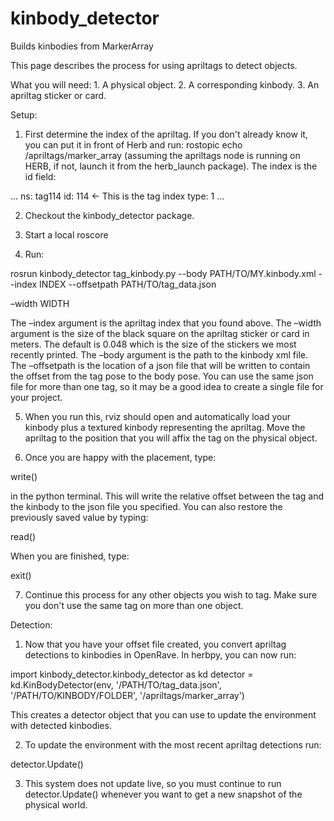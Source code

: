 # kinbody_detector
Builds kinbodies from MarkerArray 

This page describes the process for using apriltags to detect objects.

What you will need: 1. A physical object. 2. A corresponding kinbody. 3. An apriltag sticker or card.

Setup:

1. First determine the index of the apriltag. If you don't already know it, you can put it in front of Herb and run: rostopic echo /apriltags/marker\_array (assuming the apriltags node is running on HERB, if not, launch it from the herb\_launch package). The index is the id field:

  ...
  ns: tag114
  id: 114  <- This is the tag index
  type: 1
  ...

2. Checkout the kinbody_detector package.

3. Start a local roscore

4. Run:

 rosrun kinbody_detector tag_kinbody.py --body PATH/TO/MY.kinbody.xml --index INDEX --offsetpath PATH/TO/tag_data.json

–width WIDTH

The –index argument is the apriltag index that you found above. The –width argument is the size of the black square on the apriltag sticker or card in meters. The default is 0.048 which is the size of the stickers we most recently printed. The –body argument is the path to the kinbody xml file. The –offsetpath is the location of a json file that will be written to contain the offset from the tag pose to the body pose. You can use the same json file for more than one tag, so it may be a good idea to create a single file for your project.

5. When you run this, rviz should open and automatically load your kinbody plus a textured kinbody representing the apriltag. Move the apriltag to the position that you will affix the tag on the physical object.

6. Once you are happy with the placement, type:

 write()

in the python terminal. This will write the relative offset between the tag and the kinbody to the json file you specified. You can also restore the previously saved value by typing:

 read()

When you are finished, type:

 exit()

7. Continue this process for any other objects you wish to tag. Make sure you don't use the same tag on more than one object.

Detection:

1. Now that you have your offset file created, you convert apriltag detections to kinbodies in OpenRave. In herbpy, you can now run:

 import kinbody_detector.kinbody_detector as kd
 detector = kd.KinBodyDetector(env, '/PATH/TO/tag_data.json', '/PATH/TO/KINBODY/FOLDER', '/apriltags/marker_array')

This creates a detector object that you can use to update the environment with detected kinbodies.

2. To update the environment with the most recent apriltag detections run:

 detector.Update()

3. This system does not update live, so you must continue to run detector.Update() whenever you want to get a new snapshot of the physical world. 
